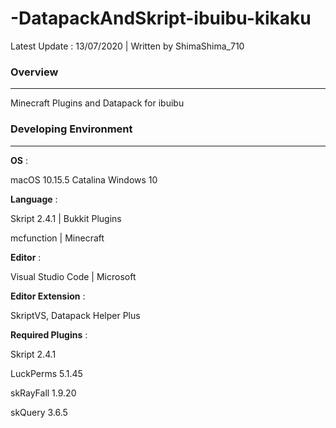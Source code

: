 # -DatapackAndSkript-ibuibu-kikaku

Latest Update : 13/07/2020 | Written by ShimaShima_710

### Overview

---

Minecraft Plugins  and Datapack for ibuibu


### Developing Environment

---

**OS** : 

macOS 10.15.5 Catalina
Windows 10

**Language** :

Skript 2.4.1 | Bukkit Plugins 

mcfunction | Minecraft

**Editor** :

Visual Studio Code | Microsoft

**Editor Extension** : 

SkriptVS, Datapack Helper Plus

**Required Plugins** :

Skript 2.4.1

LuckPerms 5.1.45

skRayFall 1.9.20

skQuery 3.6.5
